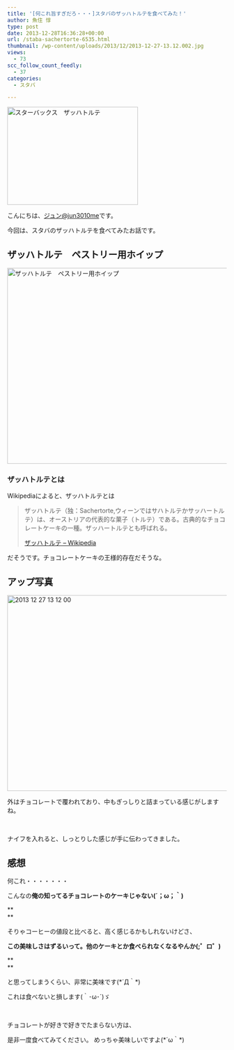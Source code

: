 ```yaml
---
title: '[何これ旨すぎだろ・・・]スタバのザッハトルテを食べてみた！'
author: 魚住 惇
type: post
date: 2013-12-28T16:36:28+00:00
url: /staba-sachertorte-6535.html
thumbnail: /wp-content/uploads/2013/12/2013-12-27-13.12.002.jpg
views:
  - 73
scc_follow_count_feedly:
  - 37
categories:
  - スタバ

---
```

<img decoding="async" loading="lazy" title="2013-12-27 13.12.00.jpg" src="/wp-content/uploads/2013/12/2013-12-27-13.12.00.jpg" alt="スターバックス　ザッハトルテ" width="300" height="225" border="0" />

<!--more-->

こんにちは、[ジュン@jun3010me][1]です。

今回は、スタバのザッハトルテを食べてみたお話です。

## ザッハトルテ　ペストリー用ホイップ

<img decoding="async" loading="lazy" title="2013-12-27 13.07.34.jpg" src="/wp-content/uploads/2013/12/2013-12-27-13.07.34.jpg" alt="ザッハトルテ　ペストリー用ホイップ" width="600" height="450" border="0" /> 

### ザッハトルテとは

Wikipediaによると、ザッハトルテとは

> ザッハトルテ（独：Sachertorte,ウィーンではサハトルテかサッハートルテ）は、オーストリアの代表的な菓子（トルテ）である。古典的なチョコレートケーキの一種。ザッハートルテとも呼ばれる。
> 
> <p class="origin">
>   <a href="http://ja.wikipedia.org/wiki/%E3%82%B6%E3%83%83%E3%83%8F%E3%83%88%E3%83%AB%E3%83%86" target="new">ザッハトルテ &#8211; Wikipedia</a>
> </p>

だそうです。チョコレートケーキの王様的存在だそうな。

## アップ写真

<img decoding="async" loading="lazy" title="2013-12-27 13.12.00.jpg" src="/wp-content/uploads/2013/12/2013-12-27-13.12.001.jpg" alt="2013 12 27 13 12 00" width="600" height="450" border="0" /> 

外はチョコレートで覆われており、中もぎっしりと詰まっている感じがしますね。

 

ナイフを入れると、しっとりした感じが手に伝わってきました。

## 感想

何これ・・・・・・・

こんなの**俺の知ってるチョコレートのケーキじゃない(´；ω；｀)**

**  
** 

そりゃコーヒーの値段と比べると、高く感じるかもしれないけどさ、

**この美味しさはずるいって。他のケーキとか食べられなくなるやんか(;゜ロ゜)**

**  
** 

と思ってしまうくらい、非常に美味です(\*´Д｀\*)

これは食べないと損します(｀･ω･´)ゞ

 

チョコレートが好きで好きでたまらない方は、

是非一度食べてみてください。 めっちゃ美味しいですよ(\*´ω｀\*)

 [1]: https://twitter.com/jun3010me